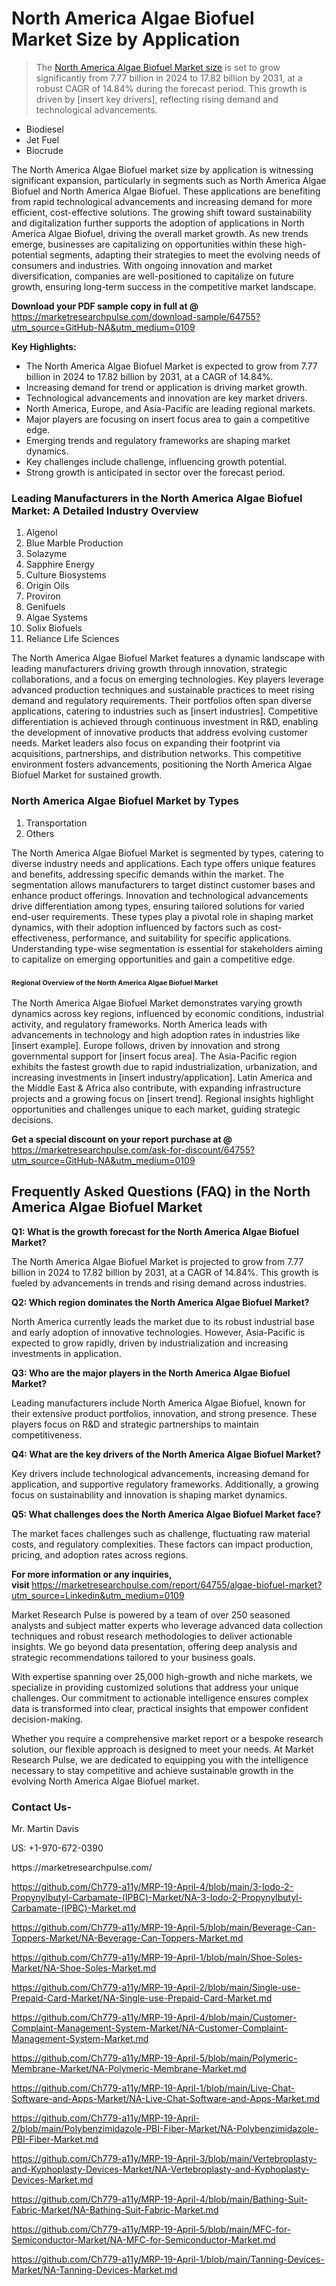 <h1>North America Algae Biofuel Market&nbsp;Size by Application</h1><blockquote><p>The <a href="https://marketresearchpulse.com/download-sample/64755?utm_source=GitHub-NA&amp;utm_medium=0109">North America Algae Biofuel Market size</a> is set to grow significantly from 7.77 billion in 2024 to 17.82 billion by 2031, at a robust CAGR of 14.84% during the forecast period. This growth is driven by [insert key drivers], reflecting rising demand and technological advancements.</p></blockquote><ul><li>Biodiesel <li> Jet Fuel <li> Biocrude</li></ul><p>The North America Algae Biofuel market size by application is witnessing significant expansion, particularly in segments such as North America Algae Biofuel and North America Algae Biofuel. These applications are benefiting from rapid technological advancements and increasing demand for more efficient, cost-effective solutions. The growing shift toward sustainability and digitalization further supports the adoption of applications in North America Algae Biofuel, driving the overall market growth. As new trends emerge, businesses are capitalizing on opportunities within these high-potential segments, adapting their strategies to meet the evolving needs of consumers and industries. With ongoing innovation and market diversification, companies are well-positioned to capitalize on future growth, ensuring long-term success in the competitive market landscape.</p><p><strong>Download your PDF sample copy in full at @ </strong><a href="https://marketresearchpulse.com/download-sample/64755?utm_source=GitHub-NA&amp;utm_medium=0109">https://marketresearchpulse.com/download-sample/64755?utm_source=GitHub-NA&amp;utm_medium=0109</a></p><p><strong>Key Highlights: </strong></p><ul><li>The North America Algae Biofuel Market is expected to grow from 7.77 billion in 2024 to 17.82 billion by 2031, at a CAGR of 14.84%.</li><li>Increasing demand for trend or application is driving market growth.</li><li>Technological advancements and innovation are key market drivers.</li><li>North America, Europe, and Asia-Pacific are leading regional markets.</li><li>Major players are focusing on insert focus area to gain a competitive edge.</li><li>Emerging trends and regulatory frameworks are shaping market dynamics.</li><li>Key challenges include challenge, influencing growth potential.</li><li>Strong growth is anticipated in sector over the forecast period.</li></ul><h3>Leading Manufacturers in the North America Algae Biofuel Market: A Detailed Industry Overview</h3><ol><li>Algenol</li><li>Blue Marble Production</li><li>Solazyme</li><li>Sapphire Energy</li><li>Culture Biosystems</li><li>Origin Oils</li><li>Proviron</li><li>Genifuels</li><li>Algae Systems</li><li>Solix Biofuels</li><li>Reliance Life Sciences</li></ol><div class="flex max-w-full flex-col flex-grow"><div class="min-h-8 text-message flex w-full flex-col items-end gap-2 whitespace-normal break-words [.text-message+&amp;]:mt-5" dir="auto" data-message-author-role="assistant" data-message-id="fd8432e4-4910-450d-b182-61b7bfb0a01f" data-message-model-slug="gpt-4o"><div class="flex w-full flex-col gap-1 empty:hidden first:pt-[3px]"><div class="markdown prose w-full break-words dark:prose-invert light"><p>The North America Algae Biofuel Market features a dynamic landscape with leading manufacturers driving growth through innovation, strategic collaborations, and a focus on emerging technologies. Key players leverage advanced production techniques and sustainable practices to meet rising demand and regulatory requirements. Their portfolios often span diverse applications, catering to industries such as [insert industries]. Competitive differentiation is achieved through continuous investment in R&amp;D, enabling the development of innovative products that address evolving customer needs. Market leaders also focus on expanding their footprint via acquisitions, partnerships, and distribution networks. This competitive environment fosters advancements, positioning the North America Algae Biofuel Market for sustained growth.</p></div></div></div></div><h3>North America Algae Biofuel Market by Types</h3><ol><li>Transportation <li> Others</li></ol><div class="flex max-w-full flex-col flex-grow"><div class="min-h-8 text-message flex w-full flex-col items-end gap-2 whitespace-normal break-words [.text-message+&amp;]:mt-5" dir="auto" data-message-author-role="assistant" data-message-id="084470be-0bb7-4664-bddf-5156b4f41249" data-message-model-slug="gpt-4o-mini"><div class="flex w-full flex-col gap-1 empty:hidden first:pt-[3px]"><div class="markdown prose w-full break-words dark:prose-invert light"><p>The North America Algae Biofuel Market is segmented by types, catering to diverse industry needs and applications. Each type offers unique features and benefits, addressing specific demands within the market. The segmentation allows manufacturers to target distinct customer bases and enhance product offerings. Innovation and technological advancements drive differentiation among types, ensuring tailored solutions for varied end-user requirements. These types play a pivotal role in shaping market dynamics, with their adoption influenced by factors such as cost-effectiveness, performance, and suitability for specific applications. Understanding type-wise segmentation is essential for stakeholders aiming to capitalize on emerging opportunities and gain a competitive edge.</p></div></div></div></div><h3><span style="font-size: 11px;">Regional Overview of the North America Algae Biofuel Market</span></h3><div class="flex max-w-full flex-col flex-grow"><div class="min-h-8 text-message flex w-full flex-col items-end gap-2 whitespace-normal break-words [.text-message+&amp;]:mt-5" dir="auto" data-message-author-role="assistant" data-message-id="e9038762-ce64-4e30-91c9-9bd413514231" data-message-model-slug="gpt-4o-mini"><div class="flex w-full flex-col gap-1 empty:hidden first:pt-[3px]"><div class="markdown prose w-full break-words dark:prose-invert light"><p>The North America Algae Biofuel Market demonstrates varying growth dynamics across key regions, influenced by economic conditions, industrial activity, and regulatory frameworks. North America leads with advancements in technology and high adoption rates in industries like [insert example]. Europe follows, driven by innovation and strong governmental support for [insert focus area]. The Asia-Pacific region exhibits the fastest growth due to rapid industrialization, urbanization, and increasing investments in [insert industry/application]. Latin America and the Middle East &amp; Africa also contribute, with expanding infrastructure projects and a growing focus on [insert trend]. Regional insights highlight opportunities and challenges unique to each market, guiding strategic decisions.</p></div></div></div></div><p><strong>Get a special discount on your report purchase at @ </strong><a href="https://marketresearchpulse.com/ask-for-discount/64755?utm_source=GitHub-NA&amp;utm_medium=0109">https://marketresearchpulse.com/ask-for-discount/64755?utm_source=GitHub-NA&amp;utm_medium=0109</a></p><h2>Frequently Asked Questions (FAQ) in the North America Algae Biofuel Market</h2><p><strong>Q1: What is the growth forecast for the North America Algae Biofuel Market?</strong></p><p>The North America Algae Biofuel Market is projected to grow from 7.77 billion in 2024 to 17.82 billion by 2031, at a CAGR of 14.84%. This growth is fueled by advancements in trends and rising demand across industries.</p><p><strong>Q2: Which region dominates the North America Algae Biofuel Market?</strong></p><p>North America currently leads the market due to its robust industrial base and early adoption of innovative technologies. However, Asia-Pacific is expected to grow rapidly, driven by industrialization and increasing investments in application.</p><p><strong>Q3: Who are the major players in the North America Algae Biofuel Market?</strong></p><p>Leading manufacturers include North America Algae Biofuel, known for their extensive product portfolios, innovation, and strong presence. These players focus on R&amp;D and strategic partnerships to maintain competitiveness.</p><p><strong>Q4: What are the key drivers of the North America Algae Biofuel Market?</strong></p><p>Key drivers include technological advancements, increasing demand for application, and supportive regulatory frameworks. Additionally, a growing focus on sustainability and innovation is shaping market dynamics.</p><p><strong>Q5: What challenges does the North America Algae Biofuel Market face?</strong></p><p>The market faces challenges such as challenge, fluctuating raw material costs, and regulatory complexities. These factors can impact production, pricing, and adoption rates across regions.</p><p><strong>For more information or any inquiries, visit&nbsp;</strong><a href="https://marketresearchpulse.com/report/64755/algae-biofuel-market?utm_source=Linkedin&utm_medium=0109">https://marketresearchpulse.com/report/64755/algae-biofuel-market?utm_source=Linkedin&utm_medium=0109</a></p><p>Market Research Pulse is powered by a team of over 250 seasoned analysts and subject matter experts who leverage advanced data collection techniques and robust research methodologies to deliver actionable insights. We go beyond data presentation, offering deep analysis and strategic recommendations tailored to your business goals.</p><p>With expertise spanning over 25,000 high-growth and niche markets, we specialize in providing customized solutions that address your unique challenges. Our commitment to actionable intelligence ensures complex data is transformed into clear, practical insights that empower confident decision-making.</p><p>Whether you require a comprehensive market report or a bespoke research solution, our flexible approach is designed to meet your needs. At Market Research Pulse, we are dedicated to equipping you with the intelligence necessary to stay competitive and achieve sustainable growth in the evolving North America Algae Biofuel market.</p><h3><strong>Contact Us-</strong></h3><p>Mr. Martin Davis</p><p>US: +1-970-672-0390</p><p>https://marketresearchpulse.com/</p><p><a href="https://github.com/Ch779-a11y/MRP-19-April-4/blob/main/3-Iodo-2-Propynylbutyl-Carbamate-(IPBC)-Market/NA-3-Iodo-2-Propynylbutyl-Carbamate-(IPBC)-Market.md">https://github.com/Ch779-a11y/MRP-19-April-4/blob/main/3-Iodo-2-Propynylbutyl-Carbamate-(IPBC)-Market/NA-3-Iodo-2-Propynylbutyl-Carbamate-(IPBC)-Market.md</a></p><p><a href="https://github.com/Ch779-a11y/MRP-19-April-5/blob/main/Beverage-Can-Toppers-Market/NA-Beverage-Can-Toppers-Market.md">https://github.com/Ch779-a11y/MRP-19-April-5/blob/main/Beverage-Can-Toppers-Market/NA-Beverage-Can-Toppers-Market.md</a></p><p><a href="https://github.com/Ch779-a11y/MRP-19-April-1/blob/main/Shoe-Soles-Market/NA-Shoe-Soles-Market.md">https://github.com/Ch779-a11y/MRP-19-April-1/blob/main/Shoe-Soles-Market/NA-Shoe-Soles-Market.md</a></p><p><a href="https://github.com/Ch779-a11y/MRP-19-April-2/blob/main/Single-use-Prepaid-Card-Market/NA-Single-use-Prepaid-Card-Market.md">https://github.com/Ch779-a11y/MRP-19-April-2/blob/main/Single-use-Prepaid-Card-Market/NA-Single-use-Prepaid-Card-Market.md</a></p><p><a href="https://github.com/Ch779-a11y/MRP-19-April-4/blob/main/Customer-Complaint-Management-System-Market/NA-Customer-Complaint-Management-System-Market.md">https://github.com/Ch779-a11y/MRP-19-April-4/blob/main/Customer-Complaint-Management-System-Market/NA-Customer-Complaint-Management-System-Market.md</a></p><p><a href="https://github.com/Ch779-a11y/MRP-19-April-5/blob/main/Polymeric-Membrane-Market/NA-Polymeric-Membrane-Market.md">https://github.com/Ch779-a11y/MRP-19-April-5/blob/main/Polymeric-Membrane-Market/NA-Polymeric-Membrane-Market.md</a></p><p><a href="https://github.com/Ch779-a11y/MRP-19-April-1/blob/main/Live-Chat-Software-and-Apps-Market/NA-Live-Chat-Software-and-Apps-Market.md">https://github.com/Ch779-a11y/MRP-19-April-1/blob/main/Live-Chat-Software-and-Apps-Market/NA-Live-Chat-Software-and-Apps-Market.md</a></p><p><a href="https://github.com/Ch779-a11y/MRP-19-April-2/blob/main/Polybenzimidazole-PBI-Fiber-Market/NA-Polybenzimidazole-PBI-Fiber-Market.md">https://github.com/Ch779-a11y/MRP-19-April-2/blob/main/Polybenzimidazole-PBI-Fiber-Market/NA-Polybenzimidazole-PBI-Fiber-Market.md</a></p><p><a href="https://github.com/Ch779-a11y/MRP-19-April-3/blob/main/Vertebroplasty-and-Kyphoplasty-Devices-Market/NA-Vertebroplasty-and-Kyphoplasty-Devices-Market.md">https://github.com/Ch779-a11y/MRP-19-April-3/blob/main/Vertebroplasty-and-Kyphoplasty-Devices-Market/NA-Vertebroplasty-and-Kyphoplasty-Devices-Market.md</a></p><p><a href="https://github.com/Ch779-a11y/MRP-19-April-4/blob/main/Bathing-Suit-Fabric-Market/NA-Bathing-Suit-Fabric-Market.md">https://github.com/Ch779-a11y/MRP-19-April-4/blob/main/Bathing-Suit-Fabric-Market/NA-Bathing-Suit-Fabric-Market.md</a></p><p><a href="https://github.com/Ch779-a11y/MRP-19-April-5/blob/main/MFC-for-Semiconductor-Market/NA-MFC-for-Semiconductor-Market.md">https://github.com/Ch779-a11y/MRP-19-April-5/blob/main/MFC-for-Semiconductor-Market/NA-MFC-for-Semiconductor-Market.md</a></p><p><a href="https://github.com/Ch779-a11y/MRP-19-April-1/blob/main/Tanning-Devices-Market/NA-Tanning-Devices-Market.md">https://github.com/Ch779-a11y/MRP-19-April-1/blob/main/Tanning-Devices-Market/NA-Tanning-Devices-Market.md</a></p>
